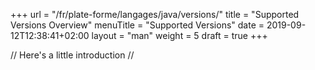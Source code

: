 +++
url = "/fr/plate-forme/langages/java/versions/"
title = "Supported Versions Overview"
menuTitle = "Supported Versions"
date = 2019-09-12T12:38:41+02:00
layout = "man"
weight = 5
draft = true
+++

// Here's a little introduction //

## 
